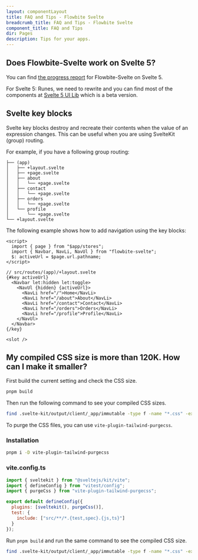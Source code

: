 ```yaml
---
layout: componentLayout
title: FAQ and Tips - Flowbite Svelte
breadcrumb_title: FAQ and Tips - Flowbite Svelte
component_title: FAQ and Tips
dir: Pages
description: Tips for your apps.
---
```


## Does Flowbite-Svelte work on Svelte 5?

You can find [the progress report](https://flowbite-svelte-5-dev.vercel.app/) for Flowbite-Svelte on Svelte 5.

For Svelte 5: Runes, we need to rewrite and you can find most of the components at [Svelte 5 UI Lib](https://svelte-5-ui-lib.codewithshin.com/) which is a beta version.

## Svelte key blocks

Svelte key blocks destroy and recreate their contents when the value of an expression changes. This can be useful when you are using SvelteKit (group) routing.

For example, if you have a following group routing:

```
├── (app)
│   ├── +layout.svelte
│   ├── +page.svelte
│   ├── about
│   │   └── +page.svelte
│   ├── contact
│   │   └── +page.svelte
│   ├── orders
│   │   └── +page.svelte
│   └── profile
│       └── +page.svelte
└── +layout.svelte
```

The following example shows how to add navigation using the key blocks:

```svelte example hideOutput
<script>
  import { page } from "$app/stores";
  import { Navbar, NavLi, NavUl } from "flowbite-svelte";
  $: activeUrl = $page.url.pathname;
</script>

// src/routes/(app)/+layout.svelte
{#key activeUrl}
  <Navbar let:hidden let:toggle>
    <NavUl {hidden} {activeUrl}>
      <NavLi href="/">Home</NavLi>
      <NavLi href="/about">About</NavLi>
      <NavLi href="/contact">Contact</NavLi>
      <NavLi href="/orders">Orders</NavLi>
      <NavLi href="/profile">Profile</NavLi>
    </NavUl>
  </Navbar>
{/key}

<slot />
```

## My compiled CSS size is more than 120K. How can I make it smaller?

First build the current setting and check the CSS size.

```sh
pnpm build
```

Then run the following command to see your compiled CSS sizes.

```sh
find .svelte-kit/output/client/_app/immutable -type f -name "*.css" -exec du -h {} +
```

To purge the CSS files, you can use `vite-plugin-tailwind-purgecss`.

### Installation

```sh
pnpm i -D vite-plugin-tailwind-purgecss
```

### vite.config.ts

```js
import { sveltekit } from "@sveltejs/kit/vite";
import { defineConfig } from "vitest/config";
import { purgeCss } from "vite-plugin-tailwind-purgecss";

export default defineConfig({
  plugins: [sveltekit(), purgeCss()],
  test: {
    include: ["src/**/*.{test,spec}.{js,ts}"]
  }
});
```

Run `pnpm build` and run the same command to see the compiled CSS size.

```sh
find .svelte-kit/output/client/_app/immutable -type f -name "*.css" -exec du -h {} +
```
